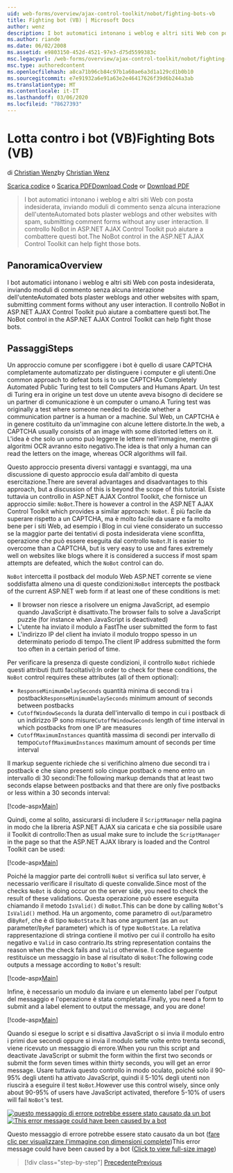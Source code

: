 ```yaml
---
uid: web-forms/overview/ajax-control-toolkit/nobot/fighting-bots-vb
title: Fighting bot (VB) | Microsoft Docs
author: wenz
description: I bot automatici intonano i weblog e altri siti Web con posta indesiderata, inviando moduli di commento senza alcuna interazione dell'utente Il controllo NoBot in ASP.NET AJAX con...
ms.author: riande
ms.date: 06/02/2008
ms.assetid: e9803150-452d-4521-97e3-d75d5599383c
msc.legacyurl: /web-forms/overview/ajax-control-toolkit/nobot/fighting-bots-vb
msc.type: authoredcontent
ms.openlocfilehash: a8ca71b96cb84c97b1a60ae6a3d1a129cd1b0b10
ms.sourcegitcommit: e7e91932a6e91a63e2e46417626f39d6b244a3ab
ms.translationtype: MT
ms.contentlocale: it-IT
ms.lasthandoff: 03/06/2020
ms.locfileid: "78627393"
---
```

# <a name="fighting-bots-vb"></a><span data-ttu-id="57d38-104">Lotta contro i bot (VB)</span><span class="sxs-lookup"><span data-stu-id="57d38-104">Fighting Bots (VB)</span></span>

<span data-ttu-id="57d38-105">di [Christian Wenz](https://github.com/wenz)</span><span class="sxs-lookup"><span data-stu-id="57d38-105">by [Christian Wenz](https://github.com/wenz)</span></span>

<span data-ttu-id="57d38-106">[Scarica codice](https://download.microsoft.com/download/9/3/f/93f8daea-bebd-4821-833b-95205389c7d0/NoBot0.vb.zip) o [Scarica PDF](https://download.microsoft.com/download/b/6/a/b6ae89ee-df69-4c87-9bfb-ad1eb2b23373/nobot0VB.pdf)</span><span class="sxs-lookup"><span data-stu-id="57d38-106">[Download Code](https://download.microsoft.com/download/9/3/f/93f8daea-bebd-4821-833b-95205389c7d0/NoBot0.vb.zip) or [Download PDF](https://download.microsoft.com/download/b/6/a/b6ae89ee-df69-4c87-9bfb-ad1eb2b23373/nobot0VB.pdf)</span></span>

> <span data-ttu-id="57d38-107">I bot automatici intonano i weblog e altri siti Web con posta indesiderata, inviando moduli di commento senza alcuna interazione dell'utente</span><span class="sxs-lookup"><span data-stu-id="57d38-107">Automated bots plaster weblogs and other websites with spam, submitting comment forms without any user interaction.</span></span> <span data-ttu-id="57d38-108">Il controllo NoBot in ASP.NET AJAX Control Toolkit può aiutare a combattere questi bot.</span><span class="sxs-lookup"><span data-stu-id="57d38-108">The NoBot control in the ASP.NET AJAX Control Toolkit can help fight those bots.</span></span>

## <a name="overview"></a><span data-ttu-id="57d38-109">Panoramica</span><span class="sxs-lookup"><span data-stu-id="57d38-109">Overview</span></span>

<span data-ttu-id="57d38-110">I bot automatici intonano i weblog e altri siti Web con posta indesiderata, inviando moduli di commento senza alcuna interazione dell'utente</span><span class="sxs-lookup"><span data-stu-id="57d38-110">Automated bots plaster weblogs and other websites with spam, submitting comment forms without any user interaction.</span></span> <span data-ttu-id="57d38-111">Il controllo NoBot in ASP.NET AJAX Control Toolkit può aiutare a combattere questi bot.</span><span class="sxs-lookup"><span data-stu-id="57d38-111">The NoBot control in the ASP.NET AJAX Control Toolkit can help fight those bots.</span></span>

## <a name="steps"></a><span data-ttu-id="57d38-112">Passaggi</span><span class="sxs-lookup"><span data-stu-id="57d38-112">Steps</span></span>

<span data-ttu-id="57d38-113">Un approccio comune per sconfiggere i bot è quello di usare CAPTCHA completamente automatizzato per distinguere i computer e gli utenti.</span><span class="sxs-lookup"><span data-stu-id="57d38-113">One common approach to defeat bots is to use CAPTCHAs Completely Automated Public Turing test to tell Computers and Humans Apart.</span></span> <span data-ttu-id="57d38-114">Un test di Turing era in origine un test dove un utente aveva bisogno di decidere se un partner di comunicazione è un computer o umano.</span><span class="sxs-lookup"><span data-stu-id="57d38-114">A Turing test was originally a test where someone needed to decide whether a communication partner is a human or a machine.</span></span> <span data-ttu-id="57d38-115">Sul Web, un CAPTCHA è in genere costituito da un'immagine con alcune lettere distorte.</span><span class="sxs-lookup"><span data-stu-id="57d38-115">In the web, a CAPTCHA usually consists of an image with some distorted letters on it.</span></span> <span data-ttu-id="57d38-116">L'idea è che solo un uomo può leggere le lettere nell'immagine, mentre gli algoritmi OCR avranno esito negativo.</span><span class="sxs-lookup"><span data-stu-id="57d38-116">The idea is that only a human can read the letters on the image, whereas OCR algorithms will fail.</span></span>

<span data-ttu-id="57d38-117">Questo approccio presenta diversi vantaggi e svantaggi, ma una discussione di questo approccio esula dall'ambito di questa esercitazione.</span><span class="sxs-lookup"><span data-stu-id="57d38-117">There are several advantages and disadvantages to this approach, but a discussion of this is beyond the scope of this tutorial.</span></span> <span data-ttu-id="57d38-118">Esiste tuttavia un controllo in ASP.NET AJAX Control Toolkit, che fornisce un approccio simile: `NoBot`.</span><span class="sxs-lookup"><span data-stu-id="57d38-118">There is however a control in the ASP.NET AJAX Control Toolkit which provides a similar approach: `NoBot`.</span></span> <span data-ttu-id="57d38-119">È più facile da superare rispetto a un CAPTCHA, ma è molto facile da usare e fa molto bene per i siti Web, ad esempio i Blog in cui viene considerato un successo se la maggior parte dei tentativi di posta indesiderata viene sconfitta, operazione che può essere eseguita dal controllo `NoBot`.</span><span class="sxs-lookup"><span data-stu-id="57d38-119">It is easier to overcome than a CAPTCHA, but is very easy to use and fares extremely well on websites like blogs where it is considered a success if most spam attempts are defeated, which the `NoBot` control can do.</span></span>

<span data-ttu-id="57d38-120">`NoBot` intercetta il postback del modulo Web ASP.NET corrente se viene soddisfatta almeno una di queste condizioni:</span><span class="sxs-lookup"><span data-stu-id="57d38-120">`NoBot` intercepts the postback of the current ASP.NET web form if at least one of these conditions is met:</span></span>

- <span data-ttu-id="57d38-121">Il browser non riesce a risolvere un enigma JavaScript, ad esempio quando JavaScript è disattivato.</span><span class="sxs-lookup"><span data-stu-id="57d38-121">The browser fails to solve a JavaScript puzzle (for instance when JavaScript is deactivated)</span></span>
- <span data-ttu-id="57d38-122">L'utente ha inviato il modulo a Fast</span><span class="sxs-lookup"><span data-stu-id="57d38-122">The user submitted the form to fast</span></span>
- <span data-ttu-id="57d38-123">L'indirizzo IP del client ha inviato il modulo troppo spesso in un determinato periodo di tempo.</span><span class="sxs-lookup"><span data-stu-id="57d38-123">The client IP address submitted the form too often in a certain period of time.</span></span>

<span data-ttu-id="57d38-124">Per verificare la presenza di queste condizioni, il controllo `NoBot` richiede questi attributi (tutti facoltativi):</span><span class="sxs-lookup"><span data-stu-id="57d38-124">In order to check for these conditions, the `NoBot` control requires these attributes (all of them optional):</span></span>

- <span data-ttu-id="57d38-125">`ResponseMinimumDelaySeconds` quantità minima di secondi tra i postback</span><span class="sxs-lookup"><span data-stu-id="57d38-125">`ResponseMinimumDelaySeconds` minimum amount of seconds between postbacks</span></span>
- <span data-ttu-id="57d38-126">`CutoffWindowSeconds` la durata dell'intervallo di tempo in cui i postback di un indirizzo IP sono misure</span><span class="sxs-lookup"><span data-stu-id="57d38-126">`CutoffWindowSeconds` length of time interval in which postbacks from one IP are measures</span></span>
- <span data-ttu-id="57d38-127">`CutoffMaximumInstances` quantità massima di secondi per intervallo di tempo</span><span class="sxs-lookup"><span data-stu-id="57d38-127">`CutoffMaximumInstances` maximum amount of seconds per time interval</span></span>

<span data-ttu-id="57d38-128">Il markup seguente richiede che si verifichino almeno due secondi tra i postback e che siano presenti solo cinque postback o meno entro un intervallo di 30 secondi:</span><span class="sxs-lookup"><span data-stu-id="57d38-128">The following markup demands that at least two seconds elapse between postbacks and that there are only five postbacks or less within a 30 seconds interval:</span></span>

[!code-aspx[Main](fighting-bots-vb/samples/sample1.aspx)]

<span data-ttu-id="57d38-129">Quindi, come al solito, assicurarsi di includere il `ScriptManager` nella pagina in modo che la libreria ASP.NET AJAX sia caricata e che sia possibile usare il Toolkit di controllo:</span><span class="sxs-lookup"><span data-stu-id="57d38-129">Then as usual make sure to include the `ScriptManager` in the page so that the ASP.NET AJAX library is loaded and the Control Toolkit can be used:</span></span>

[!code-aspx[Main](fighting-bots-vb/samples/sample2.aspx)]

<span data-ttu-id="57d38-130">Poiché la maggior parte dei controlli `NoBot` si verifica sul lato server, è necessario verificare il risultato di queste convalide.</span><span class="sxs-lookup"><span data-stu-id="57d38-130">Since most of the checks `NoBot` is doing occur on the server side, you need to check the result of these validations.</span></span> <span data-ttu-id="57d38-131">Questa operazione può essere eseguita chiamando il metodo `IsValid()` di `NoBot`.</span><span class="sxs-lookup"><span data-stu-id="57d38-131">This can be done by calling `NoBot`'s `IsValid()` method.</span></span> <span data-ttu-id="57d38-132">Ha un argomento, come parametro di `out`/parametro di`ByRef`, che è di tipo `NoBotState`.</span><span class="sxs-lookup"><span data-stu-id="57d38-132">It has one argument (as an `out` parameter/`ByRef` parameter) which is of type `NoBotState`.</span></span> <span data-ttu-id="57d38-133">La relativa rappresentazione di stringa contiene il motivo per cui il controllo ha esito negativo e `Valid` in caso contrario.</span><span class="sxs-lookup"><span data-stu-id="57d38-133">Its string representation contains the reason when the check fails and `Valid` otherwise.</span></span> <span data-ttu-id="57d38-134">Il codice seguente restituisce un messaggio in base al risultato di `NoBot`:</span><span class="sxs-lookup"><span data-stu-id="57d38-134">The following code outputs a message according to `NoBot`'s result:</span></span>

[!code-aspx[Main](fighting-bots-vb/samples/sample3.aspx)]

<span data-ttu-id="57d38-135">Infine, è necessario un modulo da inviare e un elemento label per l'output del messaggio e l'operazione è stata completata.</span><span class="sxs-lookup"><span data-stu-id="57d38-135">Finally, you need a form to submit and a label element to output the message, and you are done!</span></span>

[!code-aspx[Main](fighting-bots-vb/samples/sample4.aspx)]

<span data-ttu-id="57d38-136">Quando si esegue lo script e si disattiva JavaScript o si invia il modulo entro i primi due secondi oppure si invia il modulo sette volte entro trenta secondi, viene ricevuto un messaggio di errore.</span><span class="sxs-lookup"><span data-stu-id="57d38-136">When you run this script and deactivate JavaScript or submit the form within the first two seconds or submit the form seven times within thirty seconds, you will get an error message.</span></span> <span data-ttu-id="57d38-137">Usare tuttavia questo controllo in modo oculato, poiché solo il 90-95% degli utenti ha attivato JavaScript, quindi il 5-10% degli utenti non riuscirà a eseguire il test `NoBot`.</span><span class="sxs-lookup"><span data-stu-id="57d38-137">However use this control wisely, since only about 90-95% of users have JavaScript activated, therefore 5-10% of users will fail `NoBot`'s test.</span></span>

<span data-ttu-id="57d38-138">[![questo messaggio di errore potrebbe essere stato causato da un bot](fighting-bots-vb/_static/image2.png)](fighting-bots-vb/_static/image1.png)</span><span class="sxs-lookup"><span data-stu-id="57d38-138">[![This error message could have been caused by a bot](fighting-bots-vb/_static/image2.png)](fighting-bots-vb/_static/image1.png)</span></span>

<span data-ttu-id="57d38-139">Questo messaggio di errore potrebbe essere stato causato da un bot ([fare clic per visualizzare l'immagine con dimensioni complete](fighting-bots-vb/_static/image3.png))</span><span class="sxs-lookup"><span data-stu-id="57d38-139">This error message could have been caused by a bot ([Click to view full-size image](fighting-bots-vb/_static/image3.png))</span></span>

> [!div class="step-by-step"]
> [<span data-ttu-id="57d38-140">Precedente</span><span class="sxs-lookup"><span data-stu-id="57d38-140">Previous</span></span>](fighting-bots-cs.md)

